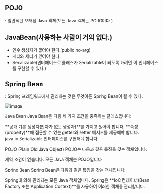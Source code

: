 
## POJO
: 일반적인 오래된 Java 객체(모든 Java 객체는 POJO이다.)

## JavaBean(사용하는 사람이 거의 없다.)
- 인수 생성자가 없어야 한다.(public no-arg)
- 게터와 세터가 있어야 한다.
- Serializable(인터페이스로 클래스가 Serializable이 되도록 하려면 이 인터페이스를 구현할 수 있다.)

## Spring Bean
: Spring 프레임워크에서 관리하는 것은 무엇이든 Spring Bean이 될 수 있다.

![image](https://github.com/kdahun/udemy_javaSpringBoot_Fullstack/assets/101082485/9c7374ec-5783-42cc-b85d-a92754fccffd)

Java Bean
Java Bean은 다음 세 가지 조건을 충족하는 클래스입니다:

**공개 기본 생성자(인자가 없는 생성자)**를 가지고 있어야 합니다.
**속성(property)**에 접근할 수 있는 getter와 setter 메서드를 제공해야 합니다.
java.io.Serializable 인터페이스를 구현해야 합니다.


POJO (Plain Old Java Object)
POJO는 다음과 같은 특징을 갖는 객체입니다:

제약 조건이 없습니다.
모든 Java 객체는 POJO입니다.


Spring Bean
Spring Bean은 다음과 같은 특징을 갖는 객체입니다:

Spring에 의해 관리되는 모든 Java 객체입니다.
Spring은 **IoC 컨테이너(Bean Factory 또는 Application Context)**를 사용하여 이러한 객체를 관리합니다.
